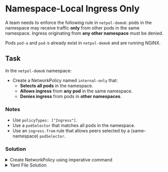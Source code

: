 # Namespace-Local Ingress Only

A team needs to enforce the following rule in `netpol-demo6`: pods in the namespace may receive traffic **only** from other pods in the same namespace. Ingress originating from **any other namespace** must be denied.

Pods `pod-a` and `pod-b` already exist in `netpol-demo6` and are running NGINX.

## Task

In the `netpol-demo6` namespace:

- Create a NetworkPolicy named `internal-only` that:
  - **Selects all pods** in the namespace.
  - **Allows ingress** from **any pod** in the same namespace.
  - **Denies ingress** from pods in **other namespaces**.

### Notes
- Use `policyTypes: ["Ingress"]`.
- Use a `podSelector` that matches all pods in the namespace.
- Use an `ingress.from` rule that allows peers selected by a (same-namespace) `podSelector`.

### Solution
<details>
<summary>Create NetworkPolicy using imperative command</summary>

  # 
```bash  
kubectl create networkpolicy internal-only \
  --namespace=netpol-demo6 \
  --pod-selector="" \
  --ingress="" \
  --ingress-from-selector=""
```
</details>

<details>
<summary>Yaml File Solution</summary>

```yaml
apiVersion: networking.k8s.io/v1
kind: NetworkPolicy
metadata:
  name: internal-only
  namespace: netpol-demo6
spec:
  podSelector: {}        # select all pods in this namespace
  policyTypes:
  - Ingress
  ingress:
  - from:
    - podSelector: {}    # allow any pod from the same namespace
```
</details>
